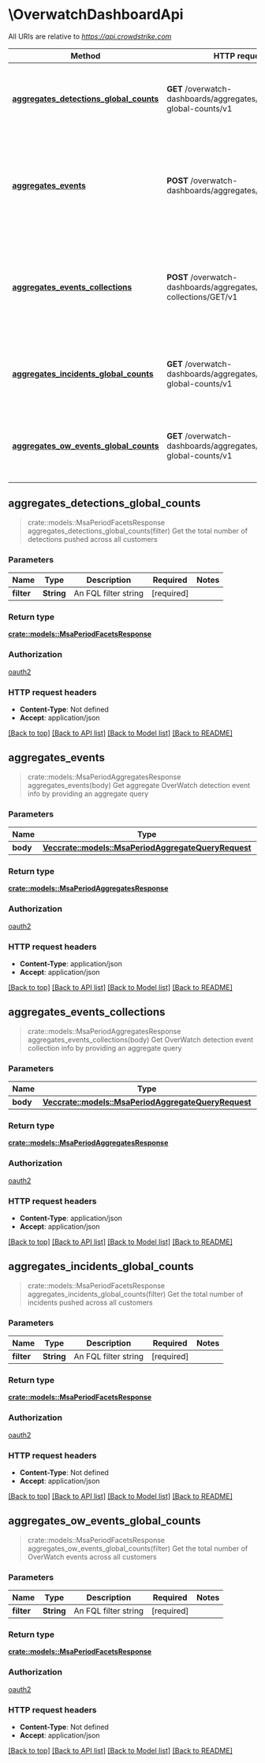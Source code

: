 # \OverwatchDashboardApi

All URIs are relative to *<https://api.crowdstrike.com>*

Method | HTTP request | Description
------------- | ------------- | -------------
[**aggregates_detections_global_counts**](OverwatchDashboardApi.md#aggregates_detections_global_counts) | **GET** /overwatch-dashboards/aggregates/detections-global-counts/v1 | Get the total number of detections pushed across all customers
[**aggregates_events**](OverwatchDashboardApi.md#aggregates_events) | **POST** /overwatch-dashboards/aggregates/events/GET/v1 | Get aggregate OverWatch detection event info by providing an aggregate query
[**aggregates_events_collections**](OverwatchDashboardApi.md#aggregates_events_collections) | **POST** /overwatch-dashboards/aggregates/events-collections/GET/v1 | Get OverWatch detection event collection info by providing an aggregate query
[**aggregates_incidents_global_counts**](OverwatchDashboardApi.md#aggregates_incidents_global_counts) | **GET** /overwatch-dashboards/aggregates/incidents-global-counts/v1 | Get the total number of incidents pushed across all customers
[**aggregates_ow_events_global_counts**](OverwatchDashboardApi.md#aggregates_ow_events_global_counts) | **GET** /overwatch-dashboards/aggregates/ow-events-global-counts/v1 | Get the total number of OverWatch events across all customers

## aggregates_detections_global_counts

> crate::models::MsaPeriodFacetsResponse aggregates_detections_global_counts(filter)
Get the total number of detections pushed across all customers

### Parameters

Name | Type | Description  | Required | Notes
------------- | ------------- | ------------- | ------------- | -------------
**filter** | **String** | An FQL filter string | [required] |

### Return type

[**crate::models::MsaPeriodFacetsResponse**](msa.FacetsResponse.md)

### Authorization

[oauth2](../README.md#oauth2)

### HTTP request headers

- **Content-Type**: Not defined
- **Accept**: application/json

[[Back to top]](#) [[Back to API list]](../README.md#documentation-for-api-endpoints) [[Back to Model list]](../README.md#documentation-for-models) [[Back to README]](../README.md)

## aggregates_events

> crate::models::MsaPeriodAggregatesResponse aggregates_events(body)
Get aggregate OverWatch detection event info by providing an aggregate query

### Parameters

Name | Type | Description  | Required | Notes
------------- | ------------- | ------------- | ------------- | -------------
**body** | [**Vec<crate::models::MsaPeriodAggregateQueryRequest>**](msa.AggregateQueryRequest.md) |  | [required] |

### Return type

[**crate::models::MsaPeriodAggregatesResponse**](msa.AggregatesResponse.md)

### Authorization

[oauth2](../README.md#oauth2)

### HTTP request headers

- **Content-Type**: application/json
- **Accept**: application/json

[[Back to top]](#) [[Back to API list]](../README.md#documentation-for-api-endpoints) [[Back to Model list]](../README.md#documentation-for-models) [[Back to README]](../README.md)

## aggregates_events_collections

> crate::models::MsaPeriodAggregatesResponse aggregates_events_collections(body)
Get OverWatch detection event collection info by providing an aggregate query

### Parameters

Name | Type | Description  | Required | Notes
------------- | ------------- | ------------- | ------------- | -------------
**body** | [**Vec<crate::models::MsaPeriodAggregateQueryRequest>**](msa.AggregateQueryRequest.md) |  | [required] |

### Return type

[**crate::models::MsaPeriodAggregatesResponse**](msa.AggregatesResponse.md)

### Authorization

[oauth2](../README.md#oauth2)

### HTTP request headers

- **Content-Type**: application/json
- **Accept**: application/json

[[Back to top]](#) [[Back to API list]](../README.md#documentation-for-api-endpoints) [[Back to Model list]](../README.md#documentation-for-models) [[Back to README]](../README.md)

## aggregates_incidents_global_counts

> crate::models::MsaPeriodFacetsResponse aggregates_incidents_global_counts(filter)
Get the total number of incidents pushed across all customers

### Parameters

Name | Type | Description  | Required | Notes
------------- | ------------- | ------------- | ------------- | -------------
**filter** | **String** | An FQL filter string | [required] |

### Return type

[**crate::models::MsaPeriodFacetsResponse**](msa.FacetsResponse.md)

### Authorization

[oauth2](../README.md#oauth2)

### HTTP request headers

- **Content-Type**: Not defined
- **Accept**: application/json

[[Back to top]](#) [[Back to API list]](../README.md#documentation-for-api-endpoints) [[Back to Model list]](../README.md#documentation-for-models) [[Back to README]](../README.md)

## aggregates_ow_events_global_counts

> crate::models::MsaPeriodFacetsResponse aggregates_ow_events_global_counts(filter)
Get the total number of OverWatch events across all customers

### Parameters

Name | Type | Description  | Required | Notes
------------- | ------------- | ------------- | ------------- | -------------
**filter** | **String** | An FQL filter string | [required] |

### Return type

[**crate::models::MsaPeriodFacetsResponse**](msa.FacetsResponse.md)

### Authorization

[oauth2](../README.md#oauth2)

### HTTP request headers

- **Content-Type**: Not defined
- **Accept**: application/json

[[Back to top]](#) [[Back to API list]](../README.md#documentation-for-api-endpoints) [[Back to Model list]](../README.md#documentation-for-models) [[Back to README]](../README.md)
